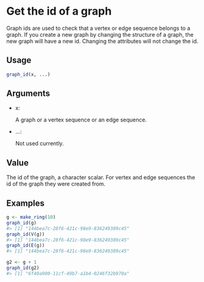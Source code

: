 # Get the id of a graph

Graph ids are used to check that a vertex or edge sequence belongs to a
graph. If you create a new graph by changing the structure of a graph,
the new graph will have a new id. Changing the attributes will not
change the id.

## Usage

``` r
graph_id(x, ...)
```

## Arguments

- x:

  A graph or a vertex sequence or an edge sequence.

- ...:

  Not used currently.

## Value

The id of the graph, a character scalar. For vertex and edge sequences
the id of the graph they were created from.

## Examples

``` r
g <- make_ring(10)
graph_id(g)
#> [1] "144bea7c-28f6-421c-98e9-836249389c45"
graph_id(V(g))
#> [1] "144bea7c-28f6-421c-98e9-836249389c45"
graph_id(E(g))
#> [1] "144bea7c-28f6-421c-98e9-836249389c45"

g2 <- g + 1
graph_id(g2)
#> [1] "6f40a900-11cf-49b7-a1b4-0246f32b970a"
```
